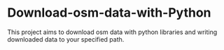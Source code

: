 # Download-osm-data-with-Python
This project aims to download osm data with python libraries and writing downloaded data to your specified path. 
